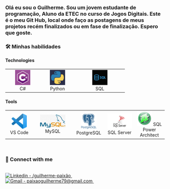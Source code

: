 <p><h3>Olá eu sou o Guilherme. Sou um jovem estudante de programação, 
  Aluno da ETEC no curso de Jogos Digitais.
  Este é o meu Git Hub, local onde faço as postagens de meus projetos recém finalizados ou em fase de finalização. Espero que goste.

<h3>🛠 Minhas habilidades </h3>
<!-- ****************** Tecnologies ****************** -->

<h4>Technologies</h4>
<table>
  <tr>
    <td align="center" width="96">
        <img src="./img/C.jpg" height="48" title="C#"/>
      <br>C#
    </td>
    <td align="center" width="96">
        <img src="./img/python.jpg"  height="48" alt="Python" />
      <br>Python
    </td>
    <td align="center" width="144">
        <img src="./img/SQL.jpg" height="48" title="SQL" />
      <br>SQL
    </td>
   </table>
<h4>Tools</h4>
<table>
  <tr>
    <td align="center" width="96">
        <div href="">
            <img src="./img/StudioCode.jpg" height="48" alt="Visual Studio Code" />
        </div>
      VS Code
    </td>
    <td align="center" width="144">
          <img src="./img/MySQL.jpg" width="80"  alt="MySQL" />
      MySQL
    </td>
    <td align="center" width="96">
          <img src="./img/Postgre.png" height="50" alt="PostgreSQL" />
      PostgreSQL
    </td>
    <td align="center" width="96">
          <img src="./img/Server.png" height="48" alt="SQL Server" />
      SQL Server
    </td>
     <td align="center" width="96">
          <img src="./img/PowerArc.jpg" height="48" alt="SQL Power Architect" />
      SQL Power Architect
    </td>
  </tr>
</table>

    
  </tr>
</table><br>
<h3> 🔗 Connect with me </h3> <br>
<a href=https://www.linkedin.com/in/guilherme-paix%C3%A3o- target="_blank">
    <img height="25" src="https://img.shields.io/badge/Guilherme_Paixao-0077B5?style=flat&logo=linkedin&logoColor=white" alt="Linkedin - /guilherme-paixão"/>
</a>&ensp;&ensp;
<a href="paixaoguilherme79@gmail.com" target="_blank">
    <img height="25" src="https://img.shields.io/badge/paixaoguilherme79@gmail.com-D14836?(https://mail.google.com/mail/u/0/#sent?compose=CllgCJlLXKNXDrTVghlBkvPqtNbqRMkfRDdFdGdHlSGzQPKFwBctSvwdzSqcPlHKPQHrZFfcxdq)style=flat&logo=gmail&logoColor=white" alt="Gmail - paixaoguilherme79@gmail.com"/>
</a>&ensp;&ensp;



